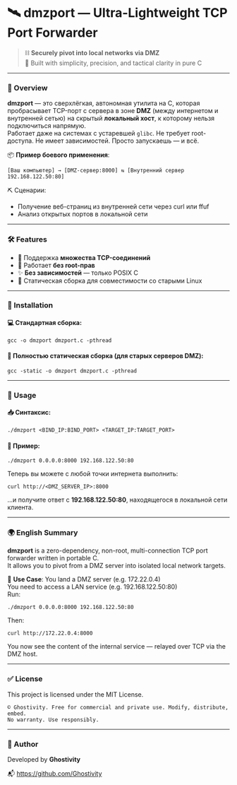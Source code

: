 # 🛰️ dmzport — Ultra-Lightweight TCP Port Forwarder

> ⛓️ **Securely pivot into local networks via DMZ**  
> 🧠 Built with simplicity, precision, and tactical clarity in pure C

---

### 📌 Overview

**dmzport** — это сверхлёгкая, автономная утилита на C, которая пробрасывает TCP-порт с сервера в зоне **DMZ** (между интернетом и внутренней сетью) на скрытый **локальный хост**, к которому нельзя подключиться напрямую.  
Работает даже на системах с устаревшей `glibc`. Не требует root-доступа. Не имеет зависимостей. Просто запускаешь — и всё.

📦 **Пример боевого применения**:
```
[Ваш компьютер] → [DMZ-сервер:8000] ⇆ [Внутренний сервер 192.168.122.50:80]
```

⛏️ Сценарии:
- Получение веб-страниц из внутренней сети через curl или ffuf
- Анализ открытых портов в локальной сети

---

### 🛠️ Features

- 🔁 Поддержка **множества TCP-соединений**
- 🧱 Работает **без root-прав**
- ✨ **Без зависимостей** — только POSIX C
- 🧼 Статическая сборка для совместимости со старыми Linux

---

### 🚀 Installation

#### 💻 Стандартная сборка:
```
gcc -o dmzport dmzport.c -pthread
```

#### 🧱 Полностью статическая сборка (для старых серверов DMZ):
```
gcc -static -o dmzport dmzport.c -pthread
```

---

### 📎 Usage

#### 📥 Синтаксис:
```
./dmzport <BIND_IP:BIND_PORT> <TARGET_IP:TARGET_PORT>
```

#### 🔁 Пример:
```
./dmzport 0.0.0.0:8000 192.168.122.50:80
```

Теперь вы можете с любой точки интернета выполнить:
```
curl http://<DMZ_SERVER_IP>:8000
```
...и получите ответ с **192.168.122.50:80**, находящегося в локальной сети клиента.

---

### 🌍 English Summary

**dmzport** is a zero-dependency, non-root, multi-connection TCP port forwarder written in portable C.  
It allows you to pivot from a DMZ server into isolated local network targets.

📌 **Use Case**:
You land a DMZ server (e.g. 172.22.0.4)  
You need to access a LAN service (e.g. 192.168.122.50:80)  
Run:
```
./dmzport 0.0.0.0:8000 192.168.122.50:80
```

Then:
```
curl http://172.22.0.4:8000
```

You now see the content of the internal service — relayed over TCP via the DMZ host.

---

### ✅ License

This project is licensed under the MIT License.

```
© Ghostivity. Free for commercial and private use. Modify, distribute, embed.
No warranty. Use responsibly.
```

---

### 🤝 Author

Developed by **Ghostivity**

📬 https://github.com/Ghostivity
